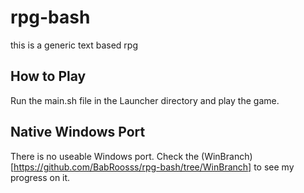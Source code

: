 # rpg-bash
this is a generic text based rpg

## How to Play
Run the main.sh file in the Launcher directory and play the game.

## Native Windows Port
There is no useable Windows port. Check the (WinBranch)[https://github.com/BabRoosss/rpg-bash/tree/WinBranch] to see my progress on it.
